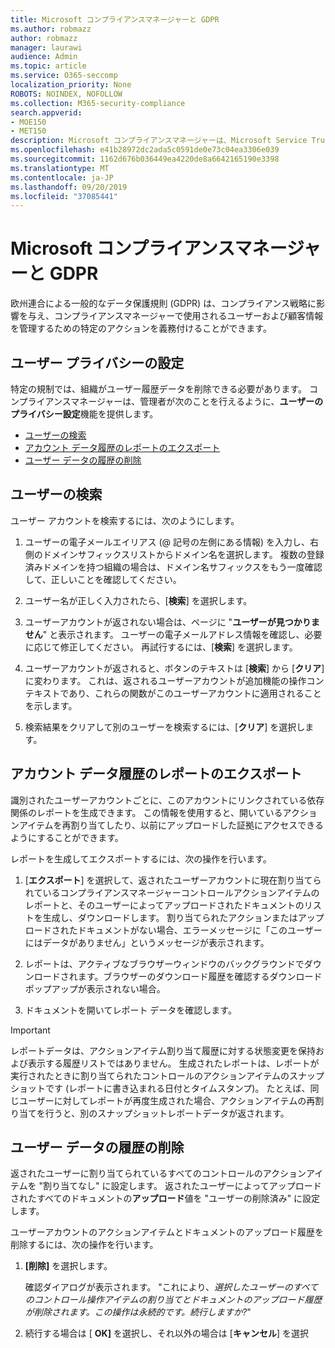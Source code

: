 ```yaml
---
title: Microsoft コンプライアンスマネージャーと GDPR
ms.author: robmazz
author: robmazz
manager: laurawi
audience: Admin
ms.topic: article
ms.service: O365-seccomp
localization_priority: None
ROBOTS: NOINDEX, NOFOLLOW
ms.collection: M365-security-compliance
search.appverid:
- MOE150
- MET150
description: Microsoft コンプライアンスマネージャーは、Microsoft Service Trust Portal の無料のワークフローベースのリスク評価ツールです。 コンプライアンスマネージャーを使用すると、Microsoft クラウドサービスに関連する規制コンプライアンスアクティビティを追跡、割り当て、検証することができます。
ms.openlocfilehash: e41b28972dc2ada5c0591de0e73c04ea3306e039
ms.sourcegitcommit: 1162d676b036449ea4220de8a6642165190e3398
ms.translationtype: MT
ms.contentlocale: ja-JP
ms.lasthandoff: 09/20/2019
ms.locfileid: "37085441"
---
```

# <a name="microsoft-compliance-manager-and-the-gdpr"></a>Microsoft コンプライアンスマネージャーと GDPR

欧州連合による一般的なデータ保護規則 (GDPR) は、コンプライアンス戦略に影響を与え、コンプライアンスマネージャーで使用されるユーザーおよび顧客情報を管理するための特定のアクションを義務付けることができます。

## <a name="user-privacy-settings"></a>ユーザー プライバシーの設定

特定の規制では、組織がユーザー履歴データを削除できる必要があります。 コンプライアンスマネージャーは、管理者が次のことを行えるように、**ユーザーのプライバシー設定**機能を提供します。
  
- [ユーザーの検索](#search-for-a-user)
- [アカウント データ履歴のレポートのエクスポート](#export-a-report-of-account-data-history)
- [ユーザー データの履歴の削除](#delete-user-data-history)
  
## <a name="search-for-a-user"></a>ユーザーの検索

ユーザー アカウントを検索するには、次のようにします。
  
1. ユーザーの電子メールエイリアス (@ 記号の左側にある情報) を入力し、右側のドメインサフィックスリストからドメイン名を選択します。 複数の登録済みドメインを持つ組織の場合は、ドメイン名サフィックスをもう一度確認して、正しいことを確認してください。

2. ユーザー名が正しく入力されたら、[**検索**] を選択します。

3. ユーザーアカウントが返されない場合は、ページに "**ユーザーが見つかりません**" と表示されます。 ユーザーの電子メールアドレス情報を確認し、必要に応じて修正してください。 再試行するには、[**検索**] を選択します。

4. ユーザーアカウントが返されると、ボタンのテキストは [**検索**] から [**クリア**] に変わります。 これは、返されるユーザーアカウントが追加機能の操作コンテキストであり、これらの関数がこのユーザーアカウントに適用されることを示します。

5. 検索結果をクリアして別のユーザーを検索するには、[**クリア**] を選択します。

## <a name="export-a-report-of-account-data-history"></a>アカウント データ履歴のレポートのエクスポート

識別されたユーザーアカウントごとに、このアカウントにリンクされている依存関係のレポートを生成できます。 この情報を使用すると、開いているアクションアイテムを再割り当てしたり、以前にアップロードした証拠にアクセスできるようにすることができます。
  
 レポートを生成してエクスポートするには、次の操作を行います。
  
1. [**エクスポート**] を選択して、返されたユーザーアカウントに現在割り当てられているコンプライアンスマネージャーコントロールアクションアイテムのレポートと、そのユーザーによってアップロードされたドキュメントのリストを生成し、ダウンロードします。 割り当てられたアクションまたはアップロードされたドキュメントがない場合、エラーメッセージに「このユーザーにはデータがありません」というメッセージが表示されます。

2. レポートは、アクティブなブラウザーウィンドウのバックグラウンドでダウンロードされます。ブラウザーのダウンロード履歴を確認するダウンロードポップアップが表示されない場合。

3. ドキュメントを開いてレポート データを確認します。

> [!IMPORTANT]
> レポートデータは、アクションアイテム割り当て履歴に対する状態変更を保持および表示する履歴リストではありません。 生成されたレポートは、レポートが実行されたときに割り当てられたコントロールのアクションアイテムのスナップショットです (レポートに書き込まれる日付とタイムスタンプ)。 たとえば、同じユーザーに対してレポートが再度生成された場合、アクションアイテムの再割り当てを行うと、別のスナップショットレポートデータが返されます。
  
## <a name="delete-user-data-history"></a>ユーザー データの履歴の削除

返されたユーザーに割り当てられているすべてのコントロールのアクションアイテムを "割り当てなし" に設定します。 返されたユーザーによってアップロードされたすべてのドキュメントの**アップロード**値を "ユーザーの削除済み" に設定します。
  
ユーザーアカウントのアクションアイテムとドキュメントのアップロード履歴を削除するには、次の操作を行います。
  
1. **[削除]** を選択します。

    確認ダイアログが表示されます。 "これにより、*選択したユーザーのすべてのコントロール操作アイテムの割り当てとドキュメントのアップロード履歴が削除されます。この操作は永続的です。続行しますか?*"

2. 続行する場合は [ **OK]** を選択し、それ以外の場合は [**キャンセル**] を選択
